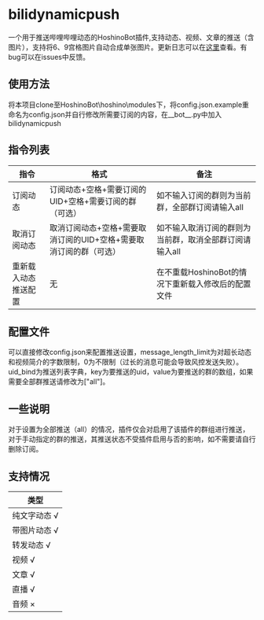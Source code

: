 # bilidynamicpush
一个用于推送哔哩哔哩动态的HoshinoBot插件,支持动态、视频、文章的推送（含图片），支持将6、9宫格图片自动合成单张图片。更新日志可以在[这里](https://github.com/Sora233/bilidynamicpush/blob/main/UPDATE.md)查看。有bug可以在issues中反馈。   
## 使用方法
将本项目clone至HoshinoBot\hoshino\modules下，将config.json.example重命名为config.json并自行修改所需要订阅的内容，在__bot__.py中加入bilidynamicpush   
## 指令列表
| 指令 | 格式 | 备注 |
| ---------- | -------------- | -------------- |
| 订阅动态 | 订阅动态+空格+需要订阅的UID+空格+需要订阅的群（可选） | 如不输入订阅的群则为当前群，全部群订阅请输入all |
| 取消订阅动态 | 取消订阅动态+空格+需要取消订阅的UID+空格+需要取消订阅的群（可选） | 如不输入取消订阅的群则为当前群，取消全部群订阅请输入all |
| 重新载入动态推送配置 | 无 | 在不重载HoshinoBot的情况下重新载入修改后的配置文件 |
## 配置文件
可以直接修改config.json来配置推送设置，message_length_limit为对超长动态和视频简介的字数限制，0为不限制（过长的消息可能会导致风控发送失败）。uid_bind为推送列表字典，key为要推送的uid，value为要推送的群的数组，如果需要全部群推送请修改为\["all"\]。
## 一些说明
对于设置为全部推送（all）的情况，插件仅会对启用了该插件的群组进行推送，对于手动指定的群的推送，其推送状态不受插件启用与否的影响，如不需要请自行删除订阅。
## 支持情况
| 类型 |
| ----- |
| 纯文字动态 √ |
| 带图片动态 √ |
| 转发动态 √ |
| 视频 √ |
| 文章 √ |
| 直播 √ |
| 音频 × |
